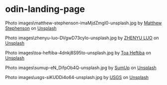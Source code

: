 # odin-landing-page

Photo images\matthew-stephenson-imaMjdZmgI0-unsplash.jpg
by <a href="https://unsplash.com/@matthewryanstephenson?utm_content=creditCopyText&utm_medium=referral&utm_source=unsplash">Matthew Stephenson</a> on <a href="https://unsplash.com/photos/a-baby-penguin-stands-out-in-the-crowd-imaMjdZmgI0?utm_content=creditCopyText&utm_medium=referral&utm_source=unsplash">Unsplash</a>

Photo images\zhenyu-luo-DVgwD73cyIo-unsplash.jpg
by <a href="https://unsplash.com/@mrnuclear?utm_content=creditCopyText&utm_medium=referral&utm_source=unsplash">ZHENYU LUO</a> on <a href="https://unsplash.com/photos/people-enter-and-exit-the-central-market-entrance-DVgwD73cyIo?utm_content=creditCopyText&utm_medium=referral&utm_source=unsplash">Unsplash</a>

Photo images\toa-heftiba-4dnkj8S95to-unsplash.jpg
by <a href="https://unsplash.com/@heftiba?utm_content=creditCopyText&utm_medium=referral&utm_source=unsplash">Toa Heftiba</a> on <a href="https://unsplash.com/photos/a-nightstand-displays-books-a-mug-and-a-plant-4dnkj8S95to?utm_content=creditCopyText&utm_medium=referral&utm_source=unsplash">Unsplash</a>

Photo images\sumup-eN_DifpOb4Q-unsplash.jpg
by <a href="https://unsplash.com/@sumup?utm_content=creditCopyText&utm_medium=referral&utm_source=unsplash">SumUp</a> on <a href="https://unsplash.com/photos/a-person-holding-a-credit-card-at-a-table-eN_DifpOb4Q?utm_content=creditCopyText&utm_medium=referral&utm_source=unsplash">Unsplash</a>

Photo images\usgs-siKUDDi4o64-unsplash.jpg
by <a href="https://unsplash.com/@usgs?utm_content=creditCopyText&utm_medium=referral&utm_source=unsplash">USGS</a> on <a href="https://unsplash.com/photos/aerial-view-of-a-desert-landscape-with-sand-dunes-siKUDDi4o64?utm_content=creditCopyText&utm_medium=referral&utm_source=unsplash">Unsplash</a>
